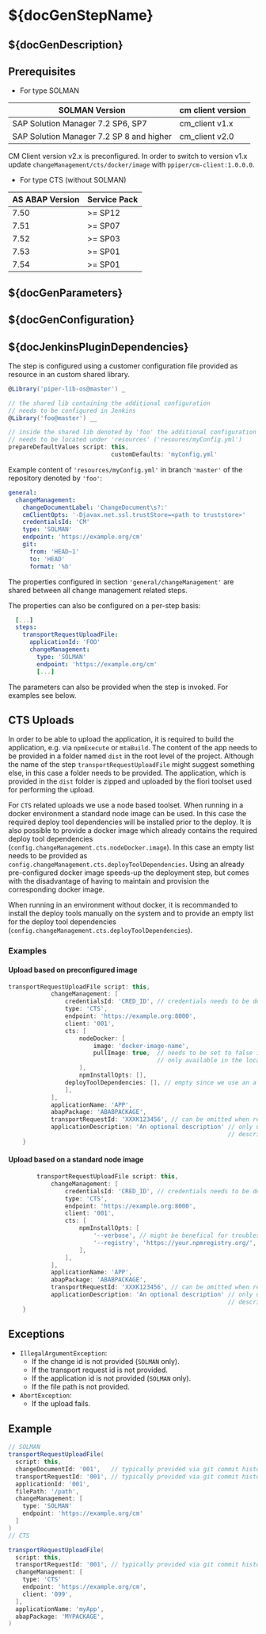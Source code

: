 # ${docGenStepName}

## ${docGenDescription}

## Prerequisites

* For type SOLMAN

| SOLMAN Version | cm client version |
|-----------------------------------------|----------------|
|SAP Solution Manager 7.2 SP6, SP7        | cm_client v1.x |
|SAP Solution Manager 7.2 SP 8 and higher | cm_client v2.0 |

CM Client version v2.x is preconfigured. In order to switch to
version v1.x update `changeManagement/cts/docker/image` with
`ppiper/cm-client:1.0.0.0`.

* For type CTS (without SOLMAN)

| AS ABAP Version       |     Service Pack    |
|-----------------------|---------------------|
| 7.50                  |  >= SP12            |
| 7.51                  |  >= SP07            |
| 7.52                  |  >= SP03            |
| 7.53                  |  >= SP01            |
| 7.54                  |  >= SP01            |

## ${docGenParameters}

## ${docGenConfiguration}

## ${docJenkinsPluginDependencies}

The step is configured using a customer configuration file provided as
resource in an custom shared library.

```groovy
@Library('piper-lib-os@master') _

// the shared lib containing the additional configuration
// needs to be configured in Jenkins
@Library('foo@master') __

// inside the shared lib denoted by 'foo' the additional configuration file
// needs to be located under 'resources' ('resoures/myConfig.yml')
prepareDefaultValues script: this,
                             customDefaults: 'myConfig.yml'
```

Example content of `'resources/myConfig.yml'` in branch `'master'` of the repository denoted by
`'foo'`:

```yaml
general:
  changeManagement:
    changeDocumentLabel: 'ChangeDocument\s?:'
    cmClientOpts: '-Djavax.net.ssl.trustStore=<path to truststore>'
    credentialsId: 'CM'
    type: 'SOLMAN'
    endpoint: 'https://example.org/cm'
    git:
      from: 'HEAD~1'
      to: 'HEAD'
      format: '%b'
```

The properties configured in section `'general/changeManagement'` are shared between all change management related steps.

The properties can also be configured on a per-step basis:

```yaml
  [...]
  steps:
    transportRequestUploadFile:
      applicationId: 'FOO'
      changeManagement:
        type: 'SOLMAN'
        endpoint: 'https://example.org/cm'
        [...]
```

The parameters can also be provided when the step is invoked. For examples see below.

## CTS Uploads

In order to be able to upload the application, it is required to build the application, e.g. via `npmExecute`
or `mtaBuild`. The content of the app needs to be provided in a folder named `dist` in the root level of the project.
Although the name of the step `transportRequestUploadFile` might suggest something else, in this case a folder needs
to be provided. The application, which is provided in the `dist` folder is zipped and uploaded by the fiori toolset
used for performing the upload.

For `CTS` related uploads we use a node based toolset. When running in a docker environment a standard node
image can be used. In this case the required deploy tool dependencies will be installed prior to the deploy.
It is also possible to provide a docker image which already contains the required deploy tool
dependencies (`config.changeManagement.cts.nodeDocker.image`). In this case an empty list needs to be provided
as `config.changeManagement.cts.deployToolDependencies`. Using an already pre-configured docker image speeds-up
the deployment step, but comes with the disadvantage of having
to maintain and provision the corresponding docker image.

When running in an environment without docker, it is recommanded to install the deploy tools manually on the
system and to provide an empty list for the deploy tool dependencies (`config.changeManagement.cts.deployToolDependencies`).

### Examples

#### Upload based on preconfigured image

```groovy
transportRequestUploadFile script: this,
            changeManagement: [
                credentialsId: 'CRED_ID', // credentials needs to be defined inside Jenkins
                type: 'CTS',
                endpoint: 'https://example.org:8000',
                client: '001',
                cts: [
                    nodeDocker: [
                        image: 'docker-image-name',
                        pullImage: true,  // needs to be set to false in case the image is
                                          // only available in the local docker cache (not recommended)
                    ],
                    npmInstallOpts: [],
                deployToolDependencies: [], // empty since we use an already preconfigured image
                ],
            ],
            applicationName: 'APP',
            abapPackage: 'ABABPACKAGE',
            transportRequestId: 'XXXK123456', // can be omitted when resolved via commit history
            applicationDescription: 'An optional description' // only used in case a new application is deployed
                                                              // description is not updated for re-deployments
    }

```

#### Upload based on a standard node image

```groovy
        transportRequestUploadFile script: this,
            changeManagement: [
                credentialsId: 'CRED_ID', // credentials needs to be defined inside Jenkins
                type: 'CTS',
                endpoint: 'https://example.org:8000',
                client: '001',
                cts: [
                    npmInstallOpts: [
                        '--verbose', // might be benefical for troubleshooting
                        '--registry', 'https://your.npmregistry.org/', // an own registry can be specified here
                    ],
                ],
            ],
            applicationName: 'APP',
            abapPackage: 'ABABPACKAGE',
            transportRequestId: 'XXXK123456', // can be omitted when resolved via commit history
            applicationDescription: 'An optional description' // only used in case a new application is deployed
                                                              // description is not updated for re-deployments
    }

```

## Exceptions

* `IllegalArgumentException`:
  * If the change id is not provided (`SOLMAN` only).
  * If the transport request id is not provided.
  * If the application id is not provided (`SOLMAN` only).
  * If the file path is not provided.
* `AbortException`:
  * If the upload fails.

## Example

```groovy
// SOLMAN
transportRequestUploadFile(
  script: this,
  changeDocumentId: '001',   // typically provided via git commit history
  transportRequestId: '001', // typically provided via git commit history
  applicationId: '001',
  filePath: '/path',
  changeManagement: [
    type: 'SOLMAN'
    endpoint: 'https://example.org/cm'
  ]
)
// CTS

transportRequestUploadFile(
  script: this,
  transportRequestId: '001', // typically provided via git commit history
  changeManagement: [
    type: 'CTS'
    endpoint: 'https://example.org/cm',
    client: '099',
  ],
  applicationName: 'myApp',
  abapPackage: 'MYPACKAGE',
)
```
